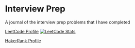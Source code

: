 # Interview Prep

A journal of the interview prep problems that I have completed


[LeetCode Profile](https://leetcode.com/mrc621/)
[![LeetCode Stats](https://leetcard.jacoblin.cool/mrc621?theme=dark&font=DM%20Sans&ext=activity)](https://leetcode.com/mrc621/)

[HakerRank Profile](https://www.hackerrank.com/mr_christensen)
